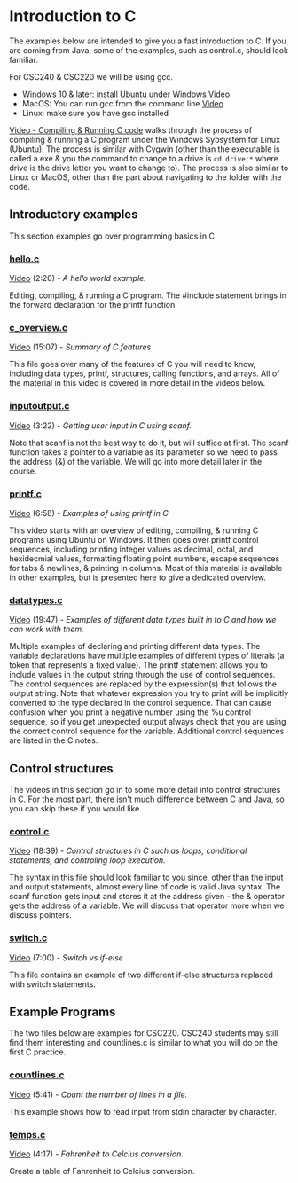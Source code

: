# Introduction to C

The examples below are intended to give you a fast introduction to C.  If you are coming from Java, some of the examples, such as control.c, should look familiar.

For CSC240 & CSC220 we will be using gcc.  

- Windows 10 & later: install Ubuntu under Windows [Video](https://www.youtube.com/watch?v=X4JnQLPTS44)
- MacOS: You can run gcc from the command line [Video](https://youtu.be/qOchFxcstXU)
- Linux: make sure you have gcc installed

[Video - Compiling & Running C code](https://youtu.be/6O12bPrdwWE) walks through the process of compiling & running a C program under the Windows Sybsystem for Linux (Ubuntu).  The process is similar with Cygwin (other than the executable is called a.exe & you the command to change to a drive is ```cd drive:*``` where drive is the drive letter you want to change to).  The process is also similar to Linux or MacOS, other than the part about navigating to the folder with the code.

## Introductory examples

This section examples go over programming basics in C

### [hello.c](https://github.com/wadehuber/codeexamples/blob/master/c/c0/hello.c)

[Video](https://youtu.be/_-pZgDV7vFk) (2:20) - *A hello world example.*

Editing, compiling, & running a C program.  The #include statement brings in the forward declaration for the printf function.

### [c_overview.c](https://github.com/wadehuber/codeexamples/blob/master/c/c0/c_overview.c)

[Video](https://youtu.be/e4D6SnAo5rE) (15:07) - *Summary of C features*

This file goes over many of the features of C you will need to know, including data types, printf, structures, calling functions, and arrays.  All of the material in this video is covered in more detail in the videos below.

### [inputoutput.c](https://github.com/wadehuber/codeexamples/blob/master/c/c0/inputoutput.c)

[Video](https://youtu.be/EmxakpZJv1o) (3:22) - *Getting user input in C using scanf.*

Note that scanf is not the best way to do it, but will suffice at first.  The scanf function takes a pointer to a variable as its parameter so we need to pass the address (&) of the variable.  We will go into more detail later in the course.

### [printf.c](https://github.com/wadehuber/codeexamples/blob/master/c/c0/printf.c)

[Video](https://youtu.be/xkL6KTnslkU) (6:58) - *Examples of using printf in C*

This video starts with an overview of editing, compiling, & running C programs using Ubuntu on Windows.  It then goes over printf control sequences, including printing integer values as decimal, octal, and hexidecmial values, formatting floating point numbers, escape sequences for tabs & newlines, & printing in columns.  Most of this material is available in other examples, but is presented here to give a dedicated overview.

### [datatypes.c](https://github.com/wadehuber/codeexamples/blob/master/c/c0/datatypes.c)

[Video](https://youtu.be/10ewFOh8pKQ) (19:47) - *Examples of different data types built in to C and how we can work with them.*

Multiple examples of declaring and printing different data types.  The variable declarations have multiple examples of different types of literals (a token that represents a fixed value).  The printf statement allows you to include values in the output string through the use of control sequences.  The control sequences are replaced by the expression(s) that follows the output string.  Note that whatever expression you try to print will be implicitly converted to the type declared in the control sequence.  That can cause confusion when you print a negative number using the %u control sequence, so if you get unexpected output always check that you are using the correct control sequence for the variable.  Additional control sequences are listed in the C notes.

## Control structures

The videos in this section go in to some more detail into control structures in C.  For the most part, there isn't much difference between C and Java, so you can skip these if you would like.

### [control.c](https://github.com/wadehuber/codeexamples/blob/master/c/c0/control.c)

[Video](https://youtu.be/liSw02tckLQ) (18:39) - *Control structures in C such as loops, conditional statements, and controling loop execution.*

The syntax in this file should look familiar to you since, other than the input and output statements, almost every line of code is valid Java syntax.  The scanf function gets input and stores it at the address given - the & operator gets the address of a variable.  We will discuss that operator more when we discuss pointers.

### [switch.c](https://github.com/wadehuber/codeexamples/blob/master/c/c0/switch.c)

[Video](https://youtu.be/rqop-rnbiRk) (7:00) - *Switch vs if-else*

This file contains an example of two different if-else structures replaced with switch statements.

## Example Programs

The two files below are examples for CSC220.  CSC240 students may still find them interesting and countlines.c is similar to what you will do on the first C practice.

### [countlines.c](https://github.com/wadehuber/codeexamples/blob/master/c/c0/countlines.c)

[Video](https://youtu.be/0pKn8HOwW9Q) (5:41) - *Count the number of lines in a file.*

This example shows how to read input from stdin character by character.

### [temps.c](https://github.com/wadehuber/codeexamples/blob/master/c/c0/temps.c)

[Video](https://youtu.be/3kQz0KsnDz4) (4:17) - *Fahrenheit to Celcius conversion.*

Create a table of Fahrenheit to Celcius conversion.
